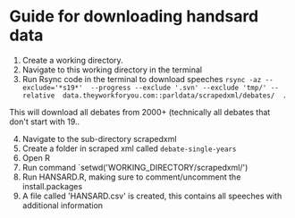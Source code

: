 # Guide for downloading handsard data

1. Create a working directory.
3. Navigate to this working directory in the terminal
4. Run Rsync code in the terminal to download speeches `rsync -az --exclude='*s19*'  --progress --exclude '.svn' --exclude 'tmp/' --relative  data.theyworkforyou.com::parldata/scrapedxml/debates/  .`

This will download all debates from 2000+ (technically all debates that don't start with 19..

4. Navigate to the sub-directory scrapedxml
3. Create a folder in scraped xml called `debate-single-years`
4. Open R
5. Run command `setwd('WORKING_DIRECTORY/scrapedxml/')
6. Run HANSARD.R, making sure to comment/uncomment the install.packages
7. A file called 'HANSARD.csv' is created, this contains all speeches with additional information
